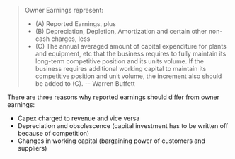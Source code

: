 
> Owner Earnings represent:
> - (A) Reported Earnings, plus 
> - (B) Depreciation, Depletion, Amortization and certain other non-cash charges, less
>- (C) The annual averaged amount of capital expenditure for plants and equipment, etc that the business requires to fully maintain its long-term competitive position and its units volume. If the business requires additional working capital to maintain its competitive position and unit volume, the increment also should be added to (C).
> -- Warren Buffett


There are three reasons why reported earnings should differ from owner earnings:
- Capex charged to revenue and vice versa
- Depreciation and obsolescence (capital investment has to be written off because of competition)
- Changes in working capital (bargaining power of customers and suppliers)